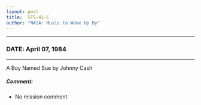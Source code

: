 ```yaml
---
layout: post
title:  STS-41-C
author: "NASA: Music to Wake Up By"
---
```


----
### DATE: April 07, 1984
----
A Boy Named Sue by Johnny Cash

##### Comment:
* No mission comment
